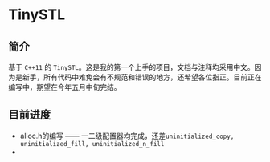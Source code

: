 # TinySTL

## 简介

基于 `C++11` 的 `TinySTL`。这是我的第一个上手的项目，文档与注释均采用中文。因为是新手，所有代码中难免会有不规范和错误的地方，还希望各位指正。目前正在编写中，期望在今年五月中旬完结。

## 目前进度

* alloc.h的编写 —— 一二级配置器均完成，还差`uninitialized_copy, uninitialized_fill, uninitialized_n_fill`
* 